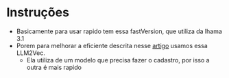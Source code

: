 # Instruções
- Basicamente para usar rapido tem essa fastVersion, que utiliza da lhama 3.1
- Porem para melhorar a eficiente descrita nesse [artigo](https://arxiv.org/abs/2404.05961v2) usamos essa LLM2Vec.
    - Ela utiliza de um modelo que precisa fazer o cadastro, por isso a outra é mais rapido